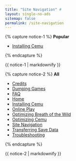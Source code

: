```yaml
---
title: "Site Navigation" #
layout: single-no-ads
sitemap: false
permalink: /site-navigation
---
```


{% capture notice-1 %}
**Popular**

+ [Installing Cemu](installing-cemu)

{% endcapture %}
<div class="notice--info">{{ notice-1 | markdownify }}</div>

{% capture notice-2 %}
**All**

+ [Credits](credits)
+ [Dumping Games](dumping-games)
+ [FAQ](faq)
+ [Home](/)
+ [Installing Cemu](installing-cemu)
+ [Online Play](online-play)
+ [Optimizing Breath of the Wild](optimizing-botw)
+ [Optimizing Cemu](optimizing-cemu)
+ [Site Navigation](site-navigation)
+ [Transferring Save Data](transferring-save-data)
+ [Troubleshooting](troubleshooting)

{% endcapture %}
<div class="notice">{{ notice-2 | markdownify }}</div>

